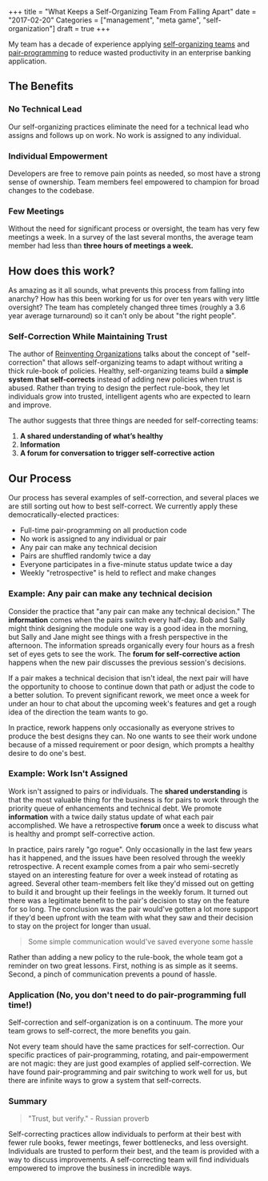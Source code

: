 +++
title = "What Keeps a Self-Organizing Team From Falling Apart"
date = "2017-02-20"
Categories = ["management", "meta game", "self-organization"]
draft = true
+++

My team has a decade of experience applying
[self-organizing teams](/self-organizing-teams/) and
[pair-programming](/pairprogramming/) to reduce wasted productivity in an
enterprise banking application.

## The Benefits

### No Technical Lead

Our self-organizing practices eliminate the need for a technical lead who
assigns and follows up on work. No work is assigned to any individual.

### Individual Empowerment

Developers are free to remove pain points as needed, so most have a strong sense
of ownership. Team members feel empowered to champion for broad changes to the
codebase.

### Few Meetings

Without the need for significant process or oversight, the team has very few
meetings a week. In a survey of the last several months, the average team member
had less than **three hours of meetings a week.**

## How does this work?

As amazing as it all sounds, what prevents this process from falling into
anarchy? How has this been working for us for over ten years with very little
oversight? The team has completely changed three times (roughly a 3.6 year
average turnaround) so it can't only be about "the right people".

### Self-Correction While Maintaining Trust

The author of
[Reinventing Organizations](http://www.reinventingorganizations.com/) talks
about the concept of "self-correction" that allows self-organizing teams to
adapt without writing a thick rule-book of policies. Healthy, self-organizing
teams build a **simple system that self-corrects** instead of adding new
policies when trust is abused. Rather than trying to design the perfect
rule-book, they let individuals grow into trusted, intelligent agents who are
expected to learn and improve.

The author suggests that three things are needed for self-correcting teams:

1. **A shared understanding of what’s healthy**
2. **Information**
3. **A forum for conversation to trigger self-corrective action**

## Our Process

Our process has several examples of self-correction, and several places we are
still sorting out how to best self-correct. We currently apply these
democratically-elected practices:

+ Full-time pair-programming on all production code
+ No work is assigned to any individual or pair
+ Any pair can make any technical decision
+ Pairs are shuffled randomly twice a day
+ Everyone participates in a five-minute status update twice a day
+ Weekly "retrospective" is held to reflect and make changes

### Example: Any pair can make any technical decision

Consider the practice that "any pair can make any technical decision." The
**information** comes when the pairs switch every half-day. Bob and Sally might
think designing the module one way is a good idea in the morning, but Sally and
Jane might see things with a fresh perspective in the afternoon. The information
spreads organically every four hours as a fresh set of eyes gets to see the
work. The **forum for self-corrective action** happens when the new pair
discusses the previous session's decisions.

If a pair makes a technical decision that isn't ideal, the next pair will have
the opportunity to choose to continue down that path or adjust the code to a
better solution. To prevent significant rework, we meet once a week for under an
hour to chat about the upcoming week's features and get a rough idea of the
direction the team wants to go.

In practice, rework happens only occasionally as everyone strives to produce the
best designs they can. No one wants to see their work undone because of a missed
requirement or poor design, which prompts a healthy desire to do one's best.

### Example: Work Isn't Assigned

Work isn't assigned to pairs or individuals. The **shared understanding** is
that the most valuable thing for the business is for pairs to work through the
priority queue of enhancements and technical debt. We promote **information**
with a twice daily status update of what each pair accomplished. We have a
retrospective **forum** once a week to discuss what is healthy and prompt
self-corrective action.

In practice, pairs rarely "go rogue". Only occasionally in the last few years
has it happened, and the issues have been resolved through the weekly
retrospective. A recent example comes from a pair who semi-secretly stayed on an
interesting feature for over a week instead of rotating as agreed. Several other
team-members felt like they'd missed out on getting to build it and brought up
their feelings in the weekly forum. It turned out there was a legitimate benefit
to the pair's decision to stay on the feature for so long. The conclusion was
the pair would've gotten a lot more support if they'd been upfront with the team
with what they saw and their decision to stay on the project for longer than
usual.

> Some simple communication would've saved everyone some hassle

Rather than adding a new policy to the rule-book, the whole team got a reminder
on two great lessons. First, nothing is as simple as it seems. Second, a pinch
of communication prevents a pound of hassle.

### Application (No, you don't need to do pair-programming full time!)

Self-correction and self-organization is on a continuum. The more your team
grows to self-correct, the more benefits you gain. 

Not every team should have the same practices for self-correction. Our specific
practices of pair-programming, rotating, and pair-empowerment are not magic:
they are just good examples of applied self-correction. We have found
pair-programming and pair switching to work well for us, but there are infinite
ways to grow a system that self-corrects.

### Summary

> "Trust, but verify." - Russian proverb

Self-correcting practices allow individuals to perform at their best with fewer
rule books, fewer meetings, fewer bottlenecks, and less oversight. Individuals
are trusted to perform their best, and the team is provided with a way to
discuss improvements. A self-correcting team will find individuals empowered to
improve the business in incredible ways.
